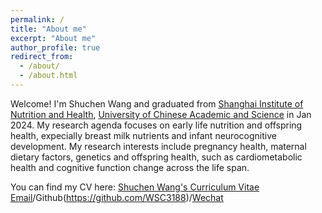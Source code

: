 ```yaml
---
permalink: /
title: "About me"
excerpt: "About me"
author_profile: true
redirect_from: 
  - /about/
  - /about.html
---
```


Welcome! I'm Shuchen Wang and graduated from [Shanghai Institute of Nutrition and Health](http://www.sinh.cas.cn/), [University of Chinese Academic and Science](https://www.ucas.ac.cn/) in Jan 2024. My research agenda focuses on early life nutrition and offspring health, expecially breast milk nutrients and infant neurocognitive development. My research interests include pregnancy health, maternal dietary factors, genetics and offspring health, such as cardiometabolic health and cognitive function change across the life span. 

You can find my CV here: [Shuchen Wang's Curriculum Vitae](../assets/Curriculum_Vitae.pdf)
[Email](WSC31888@gmail.com)/Github(https://github.com/WSC3188)/[Wechat](..image/wechat.jpg)
